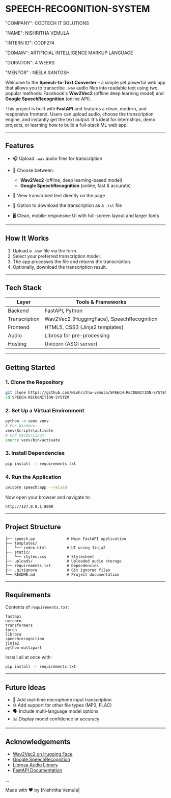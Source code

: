 # SPEECH-RECOGNITION-SYSTEM

"COMPANY": CODTECH IT SOLUTIONS

"NAME": NISHRITHA VEMULA

"INTERN ID": CODF274

"DOMAIN": ARTIFICIAL INTELLIGENCE MARKUP LANGUAGE

"DURATION": 4 WEEKS

"MENTOR" : NEELA SANTOSH



Welcome to the **Speech-to-Text Converter** – a simple yet powerful web app that allows you to transcribe `.wav` audio files into readable text using two popular methods: Facebook's **Wav2Vec2** (offline deep learning model) and **Google SpeechRecognition** (online API).

This project is built with **FastAPI** and features a clean, modern, and responsive frontend. Users can upload audio, choose the transcription engine, and instantly get the text output. It's ideal for internships, demo projects, or learning how to build a full-stack ML web app.

---

##  Features

* 🎧 Upload `.wav` audio files for transcription
* 🧠 Choose between:

  * **Wav2Vec2** (offline, deep learning-based model)
  * **Google SpeechRecognition** (online, fast & accurate)
* 📄 View transcribed text directly on the page
* 📅 Option to download the transcription as a `.txt` file
* 🖥️ Clean, mobile-responsive UI with full-screen layout and larger fonts

---

##  How It Works

1. Upload a `.wav` file via the form.
2. Select your preferred transcription model.
3. The app processes the file and returns the transcription.
4. Optionally, download the transcription result.

---

##  Tech Stack

| Layer         | Tools & Frameworks                        |
| ------------- | ----------------------------------------- |
| Backend       | FastAPI, Python                           |
| Transcription | Wav2Vec2 (HuggingFace), SpeechRecognition |
| Frontend      | HTML5, CSS3 (Jinja2 templates)            |
| Audio         | Librosa for pre-processing                |
| Hosting       | Uvicorn (ASGI server)                     |

---

##  Getting Started

### 1. Clone the Repository

```bash
git clone https://github.com/Nishritha-vemula/SPEECH-RECOGNITION-SYSTEM.git
cd SPEECH-RECOGNITION-SYSTEM
```

### 2. Set Up a Virtual Environment

```bash
python -m venv venv
# For Windows:
venv\Scripts\activate
# For macOS/Linux:
source venv/bin/activate
```

### 3. Install Dependencies

```bash
pip install -r requirements.txt
```

### 4. Run the Application

```bash
uvicorn speech:app --reload
```

Now open your browser and navigate to:

```
http://127.0.0.1:8000
```

---

##  Project Structure

```
├── speech.py              # Main FastAPI application
├── templates/
│   └── index.html         # UI using Jinja2
├── static/
│   └── styles.css         # Stylesheet
├── uploads/               # Uploaded audio storage
├── requirements.txt       # Dependencies
├── .gitignore             # Git ignored files
└── README.md              # Project documentation
```

---

##  Requirements

Contents of `requirements.txt`:

```
fastapi
uvicorn
transformers
torch
librosa
speechrecognition
jinja2
python-multipart
```

Install all at once with:

```bash
pip install -r requirements.txt
```

---


##  Future Ideas

* 🎤 Add real-time microphone input transcription
* 🌐 Add support for other file types (MP3, FLAC)
* 🗣️ Include multi-language model options
* 📊 Display model confidence or accuracy

---

##  Acknowledgements

* [Wav2Vec2 on Hugging Face](https://huggingface.co/facebook/wav2vec2-base-960h)
* [Google SpeechRecognition](https://pypi.org/project/SpeechRecognition/)
* [Librosa Audio Library](https://librosa.org/)
* [FastAPI Documentation](https://fastapi.tiangolo.com/)

...

Made with ❤️ by \[Nishritha Vemula]

